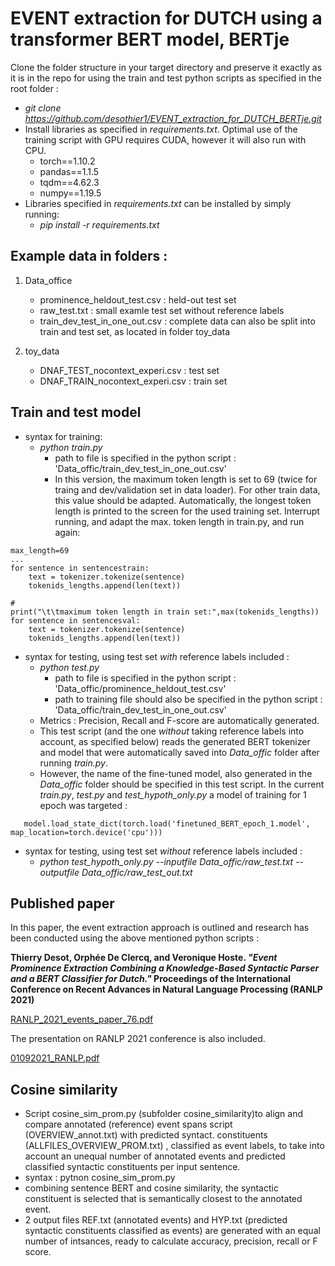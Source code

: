 # EVENT extraction for DUTCH using a transformer BERT model, BERTje

Clone the folder structure in your target directory and preserve it exactly as it is in the repo for using the train and test python scripts as specified in the root folder : 
   - *git clone https://github.com/desothier1/EVENT_extraction_for_DUTCH_BERTje.git*
   - Install libraries as specified in *requirements.txt*. Optimal use of the training script with GPU requires CUDA, however it will also run with CPU.
        - torch==1.10.2
        - pandas==1.1.5
        - tqdm==4.62.3
        - numpy==1.19.5
   - Libraries specified in *requirements.txt* can be installed by simply running:
        - *pip install -r requirements.txt*
   
## Example data in folders :

1. Data_office
   - prominence_heldout_test.csv : held-out test set
   - raw_test.txt : small examle test set without reference labels
   - train_dev_test_in_one_out.csv : complete data can also be split into train and test set, as located in folder toy_data
   
2. toy_data
   - DNAF_TEST_nocontext_experi.csv : test set
   - DNAF_TRAIN_nocontext_experi.csv : train set


## Train and test model

- syntax for training:
   - *python train.py*
      - path to file is specified in the python script :  'Data_offic/train_dev_test_in_one_out.csv'
      - In this version, the maximum token length is set to 69 (twice for traing and dev/validation set in data loader). For other train data, this value should be adapted. Automatically, the longest token length is printed to the screen for the used training set. Interrupt running, and adapt the max. token length in train.py, and run again:
```
max_length=69
...
for sentence in sentencestrain:
    text = tokenizer.tokenize(sentence)
    tokenids_lengths.append(len(text))

#
print("\t\tmaximum token length in train set:",max(tokenids_lengths))
for sentence in sentencesval:
    text = tokenizer.tokenize(sentence)
    tokenids_lengths.append(len(text))

```
      
      
- syntax for testing, using test set *with* reference labels included :
   - *python test.py*
      - path to file is specified in the python script :  'Data_offic/prominence_heldout_test.csv'
      - path to training file should also be specified in the python script :  'Data_offic/train_dev_test_in_one_out.csv'
    - Metrics : Precision, Recall and F-score are automatically generated.
   - This test script (and the one *without* taking reference labels into account, as specified below) reads the generated BERT tokenizer and model that were automatically saved into *Data_offic* folder after running *train.py*. 
    - However, the name of the fine-tuned model, also generated in the *Data_offic* folder should be specified in this test script. In the current *train.py*, *test.py* and *test_hypoth_only.py* a model of training for 1 epoch was targeted :
``` 
   model.load_state_dict(torch.load('finetuned_BERT_epoch_1.model', map_location=torch.device('cpu')))
```   
      
- syntax for testing, using test set *without* reference labels included :
   - *python test_hypoth_only.py --inputfile Data_offic/raw_test.txt --outputfile Data_offic/raw_test_out.txt*


## Published paper 

In this paper, the event extraction approach is outlined and research has been conducted using the above mentioned python scripts :

**Thierry Desot, Orphée De Clercq, and Veronique Hoste. *"Event Prominence Extraction Combining a Knowledge-Based Syntactic Parser and a BERT Classifier for Dutch."* Proceedings of the International Conference on Recent Advances in Natural Language Processing (RANLP 2021)**

[RANLP_2021_events_paper_76.pdf](https://github.com/desothier1/EVENT_extraction_for_DUTCH_BERTje/files/9078861/RANLP_2021_events_paper_76.pdf)

The presentation on RANLP 2021 conference is also included.

[01092021_RANLP.pdf](https://github.com/desothier1/EVENT_extraction_for_DUTCH_BERTje/files/9078878/01092021_RANLP.pdf)


## Cosine similarity 

- Script cosine_sim_prom.py (subfolder cosine_similarity)to align and compare annotated (reference) event spans script (OVERVIEW_annot.txt) with predicted syntact. constituents (ALLFILES_OVERVIEW_PROM.txt) , classified as event labels, to take into account an unequal number of annotated events and predicted classified syntactic constituents per input sentence.
- syntax : pytnon cosine_sim_prom.py
- combining sentence BERT and cosine similarity, the syntactic constituent is selected that is semantically closest to the annotated event.
- 2 output files REF.txt (annotated events) and HYP.txt (predicted syntactic constituents classified as events) are generated with an equal number of intsances, ready to calculate accuracy, precision, recall or F score.



